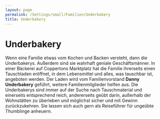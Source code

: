 ```yaml
---
layout: page
permalink: /Settings/small/Familien/Underbakery
title: Underbakery
---
```


# Underbakery

Wenn eine Familie etwas vom Kochen und Backen versteht, dann die Underbakerys. Außerdem sind sie wahrhaft geniale Geschäftsmänner. In einer Bäckerei auf Coppertons Marktplatz hat die Familie ihrerseits einen Tauschladen eröffnet, in dem Lebensmittel und alles, was tauschbar ist, angeboten werden. Der Laden wird vom Familienvorstand **Danny Underbakery** geführt, weitere Familienmitglieder helfen aus. Die Underbakerys sind immer auf der Suche nach Tauschmaterial und einerseits entsprechend reich, andererseits geübt darin, außerhalb der Wohnstätten zu überleben und möglichst sicher und mit Gewinn zurückzukehren. Sie lassen sich auch gern als Reiseführer für ungeübte Thumblinge anheuern.
